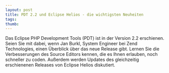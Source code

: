 ```yaml
---
layout: post
title: PDT 2.2 und Eclipse Helios - die wichtigsten Neuheiten
tags: 
thumb: 
---
```

Das Eclipse PHP Development Tools (PDT) ist in der Version 2.2 erschienen. Seien Sie mit dabei, wenn Jan Burkl, System Engineer bei Zend Technologies, einen Überblick über das neue Release gibt. Lernen Sie die Verbesserungen des Source Editors kennen, die es Ihnen erlauben, noch schneller zu coden. Außerdem werden Updates des gleichzeitig erschienenen Releases von Eclipse Helios diskutiert.
